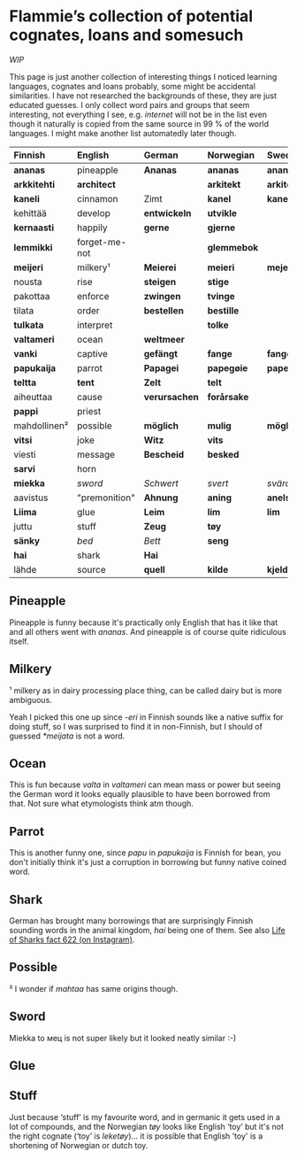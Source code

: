 # Flammie’s collection of potential cognates, loans and somesuch

*WIP*

This page is just another collection of interesting things I noticed learning
languages, cognates and loans probably, some might be accidental similarities.
I have not researched the backgrounds of these, they are just educated guesses.
I only collect word pairs and groups that seem interesting, not everything I
see, e.g. *internet* will not be in the list even though it naturally is
copied from the same source in 99 % of the world languages. I might make another
list automatedly later though.


| Finnish | English | German | Norwegian | Swedish | Hungarian | Russian |
| :------ | :------ | :----- | :-------- | :------ | :-------- | :------ |
| **ananas** | pineapple | **Ananas** | **ananas** | **ananas** |
| **arkkitehti** | **architect** | | **arkitekt** | **arkitekt** |
| **kaneli** | cinnamon | Zimt | **kanel** | **kanel** |
| kehittää | develop | **entwickeln** | **utvikle** |
| **kernaasti** | happily | **gerne** | **gjerne** | |
| **lemmikki** | forget-me-not |  | **glemmebok** |  |
| **meijeri** | milkery¹ | **Meierei** | **meieri** | **mejeri** |
| nousta | rise | **steigen** | **stige** |
| pakottaa | enforce | **zwingen** | **tvinge** |
| tilata | order | **bestellen** | **bestille** |
| **tulkata** | interpret |  | **tolke** |
| **valtameri** | ocean | **weltmeer** | |
| **vanki** | captive | **gefängt** | **fange** | **fange** |
| **papukaija** | parrot | **Papagei** | **papegøie** | **papegoi** | **papagáj** |
| **teltta** | **tent** | **Zelt** | **telt** | |
| aiheuttaa | cause | **verursachen** | **forårsake** | |
| **pappi** | priest | | | | **pap** |
| mahdollinen² | possible | **möglich** | **mulig** | **möglig** | lehetséges |
| **vitsi** | joke | **Witz** | **vits** | | **vicc** |
| viesti | message | **Bescheid** | **besked** | | **beskéd** |
| **sarvi** | horn | | | | **szarv** |
| **miekka** | *sword* | *Schwert* | *svert* | *svärd* | kard | **меч** |
| aavistus | "premonition" | **Ahnung** | **aning** | **anelse** |
| **Liima** | glue | **Leim** | **lim** | **lim** |
| juttu | stuff | **Zeug** | **tøy** |
| **sänky** | *bed* | *Bett* | **seng** |
| **hai** | shark | **Hai** |
| lähde | source | **quell** | **kilde** | **kjelde** |

## Pineapple

Pineapple is funny because it's practically only English that has it like that
and all others went with *ananas*. And pineapple is of course quite ridiculous
itself.

## Milkery

¹ milkery as in dairy processing place thing, can be called dairy but is more
ambiguous.

Yeah I picked this one up since *-eri* in Finnish sounds like a native suffix
for doing stuff, so I was surprised to find it in non-Finnish, but I should of
guessed *\*meijata* is not a word.

## Ocean

This is fun because *valta* in *valtameri* can mean mass or power but seeing the
German word it looks equally plausible to have been borrowed from that. Not sure
what etymologists think atm though.

## Parrot

This is another funny one, since *papu* in *papukaija* is Finnish for bean, you
don't initially think it's just a corruption in borrowing but funny native
coined word.

## Shark

German has brought many borrowings that are surprisingly Finnish sounding words
in the animal kingdom, *hai* being one of them. See also [Life of Sharks fact
622 (on Instagram)](https://www.instagram.com/p/CYG9_eiM5Ak/).

## Possible

² I wonder if *mahtaa* has same origins though.

## Sword

Miekka to мец is not super likely but it looked neatly similar :-)

## Glue


## Stuff

Just because ‘stuff’ is my favourite word, and in germanic it gets used in a lot
of compounds, and the Norwegian *tøy* looks like English ‘toy’ but it's not the
right cognate (‘toy’ is *leketøy*)... it is possible that English ’toy' is a
shortening of Norwegian or dutch toy.

